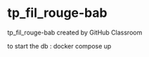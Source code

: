# tp_fil_rouge-bab
tp_fil_rouge-bab created by GitHub Classroom

to start the db : docker compose up

